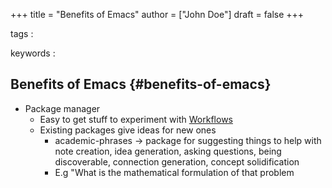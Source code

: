 +++
title = "Benefits of Emacs"
author = ["John Doe"]
draft = false
+++

tags
:


keywords
:


## Benefits of Emacs {#benefits-of-emacs}

-   Package manager
    -   Easy to get stuff to experiment with [Workflows](workflows.md)
    -   Existing packages give ideas for new ones
        -   academic-phrases -> package for suggesting things to help with note creation, idea generation, asking questions, being discoverable, connection generation, concept solidification
        -   E.g "What is the mathematical formulation of that problem

